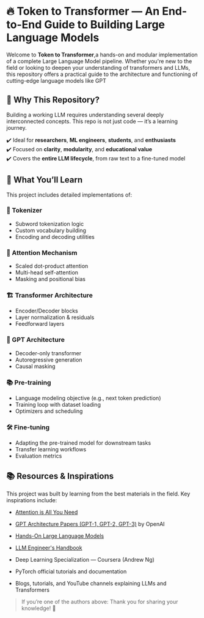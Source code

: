 # 🔥 Token to Transformer — An End-to-End Guide to Building Large Language Models

Welcome to **Token to Transformer**,a hands-on and modular implementation of a complete Large Language Model pipeline. Whether you're new to the field or looking to deepen your understanding of transformers and LLMs, this repository offers a practical guide to the architecture and functioning of cutting-edge language models like GPT

## 🌟 Why This Repository?

Building a working LLM requires understanding several deeply interconnected concepts. This repo is not just code — it’s a learning journey.

✔️ Ideal for **researchers**, **ML engineers**, **students**, and **enthusiasts**  
✔️ Focused on **clarity**, **modularity**, and **educational value**  
✔️ Covers the **entire LLM lifecycle**, from raw text to a fine-tuned model
 

## 🧠 What You’ll Learn

This project includes detailed implementations of:

### 🔡 Tokenizer
- Subword tokenization logic
- Custom vocabulary building
- Encoding and decoding utilities

### 🧠 Attention Mechanism
- Scaled dot-product attention
- Multi-head self-attention
- Masking and positional bias

### 🏗️ Transformer Architecture
- Encoder/Decoder blocks
- Layer normalization & residuals
- Feedforward layers

### 🤖 GPT Architecture
- Decoder-only transformer
- Autoregressive generation
- Causal masking

### 📚 Pre-training
- Language modeling objective (e.g., next token prediction)
- Training loop with dataset loading
- Optimizers and scheduling

### 🛠️ Fine-tuning
- Adapting the pre-trained model for downstream tasks
- Transfer learning workflows
- Evaluation metrics
 
 ## 📚 Resources & Inspirations

This project was built by learning from the best materials in the field. Key inspirations include:


- [Attention is All You Need](https://arxiv.org/abs/1706.03762)
- [GPT Architecture Papers (GPT-1, GPT-2, GPT-3)](https://openai.com/research) by OpenAI   
- [Hands-On Large Language Models](https://www.oreilly.com/library/view/hands-on-large-language/9781098150952/)  
- [LLM Engineer's Handbook](https://www.oreilly.com/library/view/llm-engineers-handbook/9781836200079/)  

- Deep Learning Specialization — Coursera (Andrew Ng)  
- PyTorch official tutorials and documentation  
- Blogs, tutorials, and YouTube channels explaining LLMs and Transformers

> If you’re one of the authors above: Thank you for sharing your knowledge! 🙏